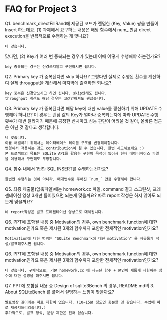 # FAQ for Project 3

Q1. benchmark_directFillRand에 제공된 코드가 랜덤한 (Key, Value) 쌍을 만들어 Insert 하는데요.
(1) 과제에서 요구하는 내용은 해당 함수에서 num_ 만큼 direct execution을 반복적으로 수행하는 게 맞나요?
```
네 맞습니다. 
```

맞다면, (2) Key가 여러 번 중복되는 경우가 있는데 이때 어떻게 수행해야 하는건가요?
```
key 중복되는 경우는 신경쓰지말고 구현하시면 됩니다.
```

Q2. Primary key 가 중복된다면 skip 하나요?
그렇다면 실제로 수행된 횟수를 계산하여 실제 througput을 계산해서 마지막에 출력하면 되나요?
```
key 중복은 신경안쓰시고 하면 됩니다. skip안해도 됩니다. 
throughput 계산도 해당 경우는 고려안하셔도 괜찮습니다.
```

Q3. Primary key 가 중복된다면 해당 key에 대한 value를 갱신하기 위해 UPDATE 수행해야 하나요? 
이 경우는 랜덤 값의 Key가 얼마나 중복되는지에 따라 UPDATE 수행 횟수가 매번 달라지기 때문에 공정한 벤치마크 성능 판단이 어려울 것 같아, 올바른 접근은 아닌 것 같다고 생각합니다.
```
네 맞습니다.
이를 해결하기 위해서는 데이터베이스 테이블 구조를 변경해야합니다. 
변경해서 적용하는 것도 contribution이 될 수 있습니다. 한번 시도해보세요 :)
본 프로젝트의 목표는 SQLite API를 활용한 구현이 목적이 있어서 현재 데이터베이스 파일을 이용해서 구현해도 무방합니다.
```

Q4. 함수 내에서 1번만 SQL INSERT를 수행하는건가요?
```
한번만 수행하는 것이 아니라, 매개변수로 주어진 `num_` 만큼 수행해야 합니다.
```


Q5. 최종 제출물(압축파일)에는 homework.cc 파일, command 결과 스크린샷, 프레젠테이션 영상 3개만 들어있으면 되는게 맞을까요? 따로 report 작성은 하지 않아도 되는게 맞을까요?
```
네 report작성은 발표 프레젠테이션 영상으로 대체됩니다.
```

Q6. PPT에 포함될 내용 중 Motivation의 경우, own benchmark function에 대한 motivation인가요 혹은 제시된 3개의 함수까지 포함한 전체적인 motivation인가요?
```
Motivation에 대한 범위는 "SQLite Benchmark에 대한 motivation" 을 자유롭게 작성/발표해주시면 됩니다.
```

Q6. PPT에 포함될 내용 중 Motivation의 경우, own benchmark function에 대한 motivation인가요 혹은 제시된 3개의 함수까지 포함한 전체적인 motivation인가요?
```
네 맞습니다. 구체적으로, 기본 homework.cc 에 제공된 함수 + 본인이 새롭게 제한하는 함수에 대한 설명을 해주시면 됩니다.
```

Q7. PPT에 포함될 내용 중 Design of sqlite3Bench 의 경우, README.md의 3. About SQLiteBench 를 풀어서 설명하는 느낌이 맞을까요?
```
발표영상 길이에는 따로 제한이 없습니다. (10~15분 정도면 충분할 것 같습니다. 수업때 따로 재공지드리겠습니다.)
추가적으로, 발표 형식, 분량 제한은 전혀 없습니다. 
```
